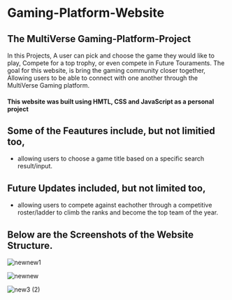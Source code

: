 # Gaming-Platform-Website

## The MultiVerse Gaming-Platform-Project

In this Projects, A user can pick and choose the game they would like to play, 
Compete for a top trophy, or even compete in Future Touraments. 
The goal for this website, is bring the gaming community closer together, Allowing users 
to be able to connect with one another through the MultiVerse Gaming platform.

#### This website was built using HMTL, CSS and JavaScript as a personal project

## Some of the Feautures include, but not limitied too, 

* allowing users to choose a game title based on a specific search result/input.

## Future Updates included, but not limited too, 
* allowing users to compete against eachother through a competitive roster/ladder to climb the ranks and become the top team of the year. 

## Below are the Screenshots of the Website Structure.
![newnew1](https://github.com/DanielsWebDevelopment/DanielsWebDevelopment/assets/129445203/984541f0-da51-4630-af90-0e77c236a8d0)

![newnew](https://github.com/DanielsWebDevelopment/DanielsWebDevelopment/assets/129445203/15c7bce1-17f9-4d4c-b604-a42d50a72f72)

![new3 (2)](https://github.com/DanielsWebDevelopment/DanielsWebDevelopment/assets/129445203/509ff372-a7ed-43da-8a80-f65692c589dd)
